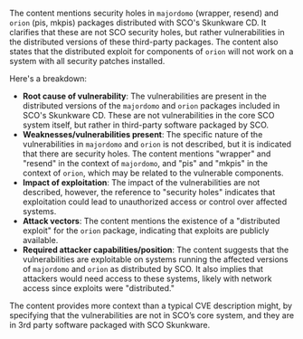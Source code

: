 The content mentions security holes in `majordomo` (wrapper, resend) and `orion` (pis, mkpis) packages distributed with SCO's Skunkware CD. It clarifies that these are not SCO security holes, but rather vulnerabilities in the distributed versions of these third-party packages. The content also states that the distributed exploit for components of `orion` will not work on a system with all security patches installed.

Here's a breakdown:

*   **Root cause of vulnerability**: The vulnerabilities are present in the distributed versions of the `majordomo` and `orion` packages included in SCO's Skunkware CD. These are not vulnerabilities in the core SCO system itself, but rather in third-party software packaged by SCO.
*   **Weaknesses/vulnerabilities present**: The specific nature of the vulnerabilities in `majordomo` and `orion` is not described, but it is indicated that there are security holes.  The content mentions "wrapper" and "resend" in the context of `majordomo`, and "pis" and "mkpis" in the context of `orion`, which may be related to the vulnerable components.
*  **Impact of exploitation**: The impact of the vulnerabilities are not described, however, the reference to "security holes" indicates that exploitation could lead to unauthorized access or control over affected systems.
*   **Attack vectors**: The content mentions the existence of a "distributed exploit" for the `orion` package, indicating that exploits are publicly available.
*   **Required attacker capabilities/position**: The content suggests that the vulnerabilities are exploitable on systems running the affected versions of `majordomo` and `orion` as distributed by SCO. It also implies that attackers would need access to these systems, likely with network access since exploits were "distributed."

The content provides more context than a typical CVE description might, by specifying that the vulnerabilities are not in SCO’s core system, and they are in 3rd party software packaged with SCO Skunkware.